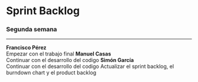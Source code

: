 # Sprint Backlog  
### Segunda semana
---
**Francisco Pérez**  
Empezar con el trabajo final
**Manuel Casas**  
Continuar con el desarrollo del codigo
**Simón García**  
Continuar con el desarrollo del codigo
Actualizar el sprint backlog, el burndown chart y el product backlog
